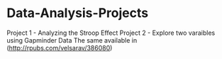 # Data-Analysis-Projects
Project 1 - Analyzing the Stroop Effect
Project 2 - Explore two varaibles using Gapminder Data
The same available in (http://rpubs.com/velsarav/386080)

